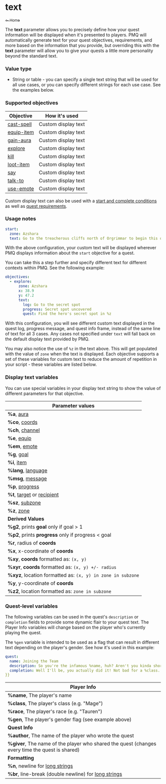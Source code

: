 # text

<a href="../index.md"><sub>← Home</sub></a>

The **text** parameter allows you to precisely define how your quest information will be displayed when it's presented to players. PMQ will automatically generate text for your quest objectives, requirements, and more based on the information that you provide, but overriding this with the **text** parameter will allow you to give your quests a little more personality beyond the standard text.

### Value type

* String or table - you can specify a single text string that will be used for all use cases, or you can specify different strings for each use case. See the examples below.

### Supported objectives

| Objective | How it's used |
|---|---|
| [cast-spell](../objectives/cast-spell.md) | Custom display text |
| [equip-item](../objectives/equip-item.md) | Custom display text |
| [gain-aura](../objectives/gain-aura.md) | Custom display text |
| [explore](../objectives/explore.md) | Custom display text |
| [kill](../objectives/kill.md) | Custom display text |
| [loot-item](../objectives/loot-item.md) | Custom display text |
| [say](../objectives/say.md) | Custom display text |
| [talk-to](../objectives/talk-to.md) | Custom display text |
| [use-emote](../objectives/use-emote.md) | Custom display text |

Custom display text can also be used with a [start and complete conditions](../guides/start-complete.md) as well as [quest requirements](../guides/requirements.md).

### Usage notes

```yaml
start:
  zone: Azshara
  text: Go to the treacherous cliffs north of Orgrimmar to begin this quest.
```

With the above configuration, your custom text will be displayed wherever PMQ displays information about the `start` objective for a quest.

You can take this a step further and specify different text for different contexts within PMQ. See the following example:

```yaml
objectives:
  - explore:
      zone: Azshara
      x: 38.9
      y: 47.2
      text:
        log: Go to the secret spot
        progress: Secret spot uncovered
        quest: Find the hero's secret spot in %z
```

With this configuration, you will see different custom text displayed in the quest log, progress message, and quest info frame, instead of the same line of text for all 3 cases. Any cases not specified under `text` will fall back on the default display text provided by PMQ.

You may also notice the use of `%z` in the text above. This will get populated with the value of `zone` when the text is displayed. Each objective supports a set of these variables for custom text to reduce the amount of repetition in your script - these variables are listed below.

### Display text variables

You can use special variables in your display text string to show the value of different parameters for that objective.

| Parameter values |
|---|
| **%a**, [aura](../parameters/aura.md) |
| **%co**, [coords](../parameters/coords.md) |
| **%ch**, [channel](../parameters/channel.md) |
| **%e**, [equip](../parameters/equip.md) |
| **%em**, [emote](../parameters/emote.md) |
| **%g**, [goal](../parameters/goal.md) |
| **%i**, [item](../parameters/item.md) |
| **%lang**, [language](../parameters/language.md) |
| **%msg**, [message](../parameters/message.md) |
| **%p**, [progress](../parameters/goal.md) |
| **%t**, [target](../parameters/target.md) or [recipient](../parameters/recipient.md) |
| **%sz**, [subzone](../parameters/zone.md) |
| **%z**, [zone](../parameters/zone.md) |
| **Derived Values** |
| **%g2**, prints **goal** only if goal > 1 |
| **%p2**, prints **progress** only if progress < goal |
| **%r**, radius of **coords** |
| **%x**, x-coordinate of **coords** |
| **%xy**, **coords** formatted as: `(x, y)` |
| **%xyr**, **coords** formatted as: `(x, y) +/- radius` |
| **%xyz**, location formatted as: `(x, y) in zone in subzone` |
| **%y**, y-coordinate of **coords** |
| **%z2**, location formatted as: `zone in subzone` |

### Quest-level variables

The following variables can be used in the quest's `description` or `completion` fields to provide some dynamic flair to your quest text. The Player Info variables will change based on the player who's currently playing the quest.

The `%gen` variable is intended to be used as a flag that can result in different text depending on the player's gender. See how it's used in this example:

```yaml
quest:
  name: Joining the Team
  description: So you're the infamous %name, huh? Aren't you kinda short for a %race?
  completion: Well I'll be, you actually did it! Not bad for a %class. Glad to have a [%gen:guy{{!```gal] like you on our team.
}}
```

| Player Info |
|---|
| **%name**, The player's name |
| **%class**, The player's class (e.g. "Mage") |
| **%race**, The player's race (e.g. "Tauren") |
| **%gen**, The player's gender flag (see example above) |
| **Quest Info** |
| **%author**, The name of the player who wrote the quest |
| **%giver**, The name of the player who shared the quest (changes every time the quest is shared) |
| **Formatting** |
| **%n**, newline for [long strings](../guides/yaml-crash-course.md) |
| **%br**, line-break (double newline) for [long strings](../guides/yaml-crash-course.md) |
